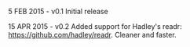 5 FEB 2015 - v0.1
Initial release

15 APR 2015 - v0.2 
Added support for Hadley's readr: https://github.com/hadley/readr. Cleaner and faster.
